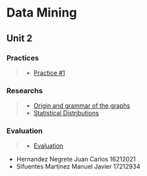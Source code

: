 # Data Mining

## Unit 2

### Practices

> * [Practice #1](https://github.com/JuanCarlos-Negrete/Data-Mining/tree/Unit_2/Unit_2/Practices/Practice01)


### Researchs
> * [Origin and grammar of the graphs](https://github.com/JuanCarlos-Negrete/Data-Mining/tree/Unit_2/Unit_2/Researchs/Origin%20and%20grammar%20of%20the%20graphs)
> * [Statistical Distributions](https://github.com/JuanCarlos-Negrete/Data-Mining/tree/Unit_2/Unit_2/Researchs/Statistical%20Distributions)

### Evaluation
> * [Evaluation](https://github.com/JuanCarlos-Negrete/Data-Mining/tree/Unit_2/Unit_2/Evaluation)

- Hernandez Negrete Juan Carlos 16212021
- Sifuentes Martinez Manuel Javier 17212934

